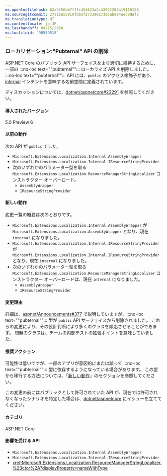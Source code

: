 ```yaml
---
ms.openlocfilehash: 62a5f56bb7fffc453623a2c3202f288a19110158
ms.sourcegitcommit: 27a15a55019f6b5f2733961738babe94aec0def3
ms.translationtype: HT
ms.contentlocale: ja-JP
ms.lasthandoff: 09/15/2020
ms.locfileid: "90539518"
---
```

### <a name="localization-pubternal-apis-removed"></a>ローカリゼーション:"Pubternal" API の削除

ASP.NET Core のパブリック API サーフェイスをより適切に維持するために、一部の :::no-loc text="\"pubternal\""::: ローカライズ API を削除しました。 :::no-loc text="\"pubternal\""::: API には、`public` のアクセス修飾子があり、[internal](../../../../docs/csharp/language-reference/keywords/internal.md) インテントを意味する名前空間に定義されています。

ディスカッションについては、[dotnet/aspnetcore#22291](https://github.com/dotnet/aspnetcore/issues/22291) を参照してください。

#### <a name="version-introduced"></a>導入されたバージョン

5.0 Preview 6

#### <a name="old-behavior"></a>以前の動作

次の API が `public` でした。

- `Microsoft.Extensions.Localization.Internal.AssemblyWrapper`
- `Microsoft.Extensions.Localization.Internal.IResourceStringProvider`
- 次のいずれかのパラメーター型を取る `Microsoft.Extensions.Localization.ResourceManagerStringLocalizer` コンストラクター オーバーロード。
  - `AssemblyWrapper`
  - `IResourceStringProvider`

#### <a name="new-behavior"></a>新しい動作

変更一覧の概要は次のとおりです。

- `Microsoft.Extensions.Localization.Internal.AssemblyWrapper` が `Microsoft.Extensions.Localization.AssemblyWrapper` となり、現在 `internal` になりました。
- `Microsoft.Extensions.Localization.Internal.IResourceStringProvider` が `Microsoft.Extensions.Localization.Internal.IResourceStringProvider` となり、現在 `internal` になりました。
- 次のいずれかのパラメーター型を取る `Microsoft.Extensions.Localization.ResourceManagerStringLocalizer` コンストラクター オーバーロードは、現在 `internal` になりました。
  - `AssemblyWrapper`
  - `IResourceStringProvider`

#### <a name="reason-for-change"></a>変更理由

詳細は、[aspnet/Announcements#377](https://github.com/aspnet/Announcements/issues/377#issue-473651882) で説明していますが、:::no-loc text="\"pubternal\""::: 型が `public` API サーフェイスから削除されました。 これらの変更により、その設計判断により多くのクラスを順応させることができます。 問題のクラスは、チームの内部テストの拡張ポイントを意味していました。

#### <a name="recommended-action"></a>推奨アクション

可能性は低いですが、一部のアプリが意図的にまたは誤って :::no-loc text="\"pubternal\""::: 型に依存するようになっている場合があります。 この型から移行する方法については、「[新しい動作](#new-behavior)」のセクションを参照してください。

この変更の前にはパブリックとして許可されていた API が、現在では許可されなくなったシナリオを特定した場合は、[dotnet/aspnetcore](https://github.com/dotnet/aspnetcore/issues) にイシューを立ててください。

#### <a name="category"></a>カテゴリ

ASP.NET Core

#### <a name="affected-apis"></a>影響を受ける API

- `Microsoft.Extensions.Localization.Internal.AssemblyWrapper`
- `Microsoft.Extensions.Localization.Internal.IResourceStringProvider`
- <xref:Microsoft.Extensions.Localization.ResourceManagerStringLocalizer.%23ctor%2A?displayProperty=nameWithType>

<!--

#### Affected APIs

- `T:Microsoft.Extensions.Localization.Internal.AssemblyWrapper`
- `T:Microsoft.Extensions.Localization.Internal.IResourceStringProvider`
- `Overload:Microsoft.Extensions.Localization.ResourceManagerStringLocalizer.#ctor`

-->
